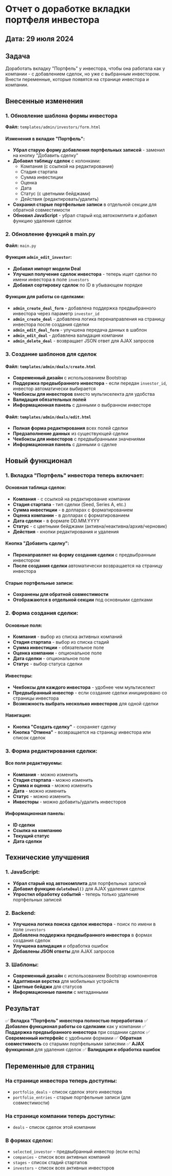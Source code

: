# Отчет о доработке вкладки портфеля инвестора

## Дата: 29 июля 2024

## Задача

Доработать вкладку "Портфель" у инвестора, чтобы она работала как у компании - с добавлением сделок, но уже с выбранным инвестором. Внести переменные, которые появятся на странице инвестора и компании.

## Внесенные изменения

### 1. Обновление шаблона формы инвестора

**Файл:** `templates/admin/investors/form.html`

#### Изменения в вкладке "Портфель":
- **Убрал старую форму добавления портфельных записей** - заменил на кнопку "Добавить сделку"
- **Добавил таблицу сделок** с колонками:
  - Компания (с ссылкой на редактирование)
  - Стадия стартапа
  - Сумма инвестиции
  - Оценка
  - Дата
  - Статус (с цветными бейджами)
  - Действия (редактировать/удалить)
- **Сохранил старые портфельные записи** в отдельной секции для обратной совместимости
- **Обновил JavaScript** - убрал старый код автокомплита и добавил функцию удаления сделок

### 2. Обновление функций в main.py

**Файл:** `main.py`

#### Функция `admin_edit_investor`:
- **Добавил импорт модели Deal**
- **Улучшил получение сделок инвестора** - теперь ищет сделки по имени инвестора в поле `investors`
- **Добавил сортировку сделок** по ID в убывающем порядке

#### Функции для работы со сделками:
- **`admin_create_deal_form`** - добавлена поддержка предвыбранного инвестора через параметр `investor_id`
- **`admin_create_deal`** - добавлена логика перенаправления на страницу инвестора после создания сделки
- **`admin_edit_deal_form`** - улучшена передача данных в шаблон
- **`admin_edit_deal`** - добавлена валидация компании
- **`admin_delete_deal`** - возвращает JSON ответ для AJAX запросов

### 3. Создание шаблонов для сделок

#### Файл: `templates/admin/deals/create.html`
- **Современный дизайн** с использованием Bootstrap
- **Поддержка предвыбранного инвестора** - если передан `investor_id`, инвестор автоматически выбирается
- **Чекбоксы для инвесторов** вместо мультиселекта для удобства
- **Валидация обязательных полей**
- **Информационная панель** с данными о выбранном инвесторе

#### Файл: `templates/admin/deals/edit.html`
- **Полная форма редактирования** всех полей сделки
- **Предзаполнение данных** из существующей сделки
- **Чекбоксы для инвесторов** с предвыбранными значениями
- **Информационная панель** с данными о сделке

## Новый функционал

### 1. Вкладка "Портфель" инвестора теперь включает:

#### Основная таблица сделок:
- **Компания** - с ссылкой на редактирование компании
- **Стадия стартапа** - тип сделки (Seed, Series A, etc.)
- **Сумма инвестиции** - в долларах с форматированием
- **Оценка компании** - в долларах с форматированием
- **Дата сделки** - в формате DD.MM.YYYY
- **Статус** - с цветными бейджами (активна/неактивна/архив/черновик)
- **Действия** - кнопки редактирования и удаления

#### Кнопка "Добавить сделку":
- **Перенаправляет на форму создания сделки** с предвыбранным инвестором
- **После создания сделки** автоматически возвращается на страницу инвестора

#### Старые портфельные записи:
- **Сохранены для обратной совместимости**
- **Отображаются в отдельной секции** под основными сделками

### 2. Форма создания сделки:

#### Основные поля:
- **Компания** - выбор из списка активных компаний
- **Стадия стартапа** - выбор из списка стадий
- **Сумма инвестиции** - обязательное поле
- **Оценка компании** - опциональное поле
- **Дата сделки** - опциональное поле
- **Статус** - выбор статуса сделки

#### Инвесторы:
- **Чекбоксы для каждого инвестора** - удобнее чем мультиселект
- **Предвыбранный инвестор** - если создание сделки инициировано со страницы инвестора
- **Возможность выбрать несколько инвесторов** для одной сделки

#### Навигация:
- **Кнопка "Создать сделку"** - сохраняет сделку
- **Кнопка "Отмена"** - возвращается на страницу инвестора или список сделок

### 3. Форма редактирования сделки:

#### Все поля редактируемы:
- **Компания** - можно изменить
- **Стадия стартапа** - можно изменить
- **Сумма и оценка** - можно изменить
- **Дата** - можно изменить
- **Статус** - можно изменить
- **Инвесторы** - можно добавить/удалить инвесторов

#### Информационная панель:
- **ID сделки**
- **Ссылка на компанию**
- **Текущий статус**
- **Дата сделки**

## Технические улучшения

### 1. JavaScript:
- **Убрал старый код автокомплита** для портфельных записей
- **Добавил функцию `deleteDeal()`** для AJAX удаления сделок
- **Упростил обработку событий** - теперь только удаление портфельных записей

### 2. Backend:
- **Улучшена логика поиска сделок инвестора** - поиск по имени в поле `investors`
- **Добавлена поддержка предвыбранного инвестора** в формах создания сделок
- **Улучшена валидация** и обработка ошибок
- **Добавлены JSON ответы** для AJAX запросов

### 3. Шаблоны:
- **Современный дизайн** с использованием Bootstrap компонентов
- **Адаптивная верстка** для мобильных устройств
- **Цветные бейджи** для статусов
- **Информационные панели** с метаданными

## Результат

✅ **Вкладка "Портфель" инвестора полностью переработана**
✅ **Добавлен функционал работы со сделками** как у компании
✅ **Поддержка предвыбранного инвестора** при создании сделок
✅ **Современный интерфейс** с удобными формами
✅ **Обратная совместимость** со старыми портфельными записями
✅ **AJAX функционал** для удаления сделок
✅ **Валидация и обработка ошибок**

## Переменные для страниц

### На странице инвестора теперь доступны:
- `portfolio_deals` - список сделок этого инвестора
- `portfolio_entries` - старые портфельные записи (для совместимости)

### На странице компании теперь доступны:
- `deals` - список сделок этой компании

### В формах сделок:
- `selected_investor` - предвыбранный инвестор (если есть)
- `companies` - список всех активных компаний
- `stages` - список стадий стартапов
- `investors` - список всех активных инвесторов